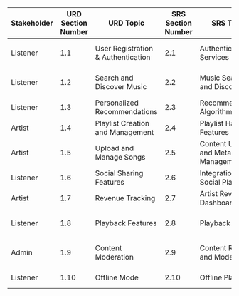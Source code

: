 | Stakeholder | URD Section Number | URD Topic                          | SRS Section Number | SRS Topic                              | Architecture Section | Architecture Topic       | Design Sec Number | Design Topic                | Test Sec Number | Test Topics                       |
| ----------- | ------------------ | ---------------------------------- | ------------------ | -------------------------------------- | -------------------- | ------------------------ | ----------------- | --------------------------- | --------------- | --------------------------------- |
| Listener    | 1.1                | User Registration & Authentication | 2.1                | Authentication Services                | 3.1.1                | Authentication Module    | 4.1.1             | Authentication Flow         | 5.1             | User Login and Registration Tests |
| Listener    | 1.2                | Search and Discover Music          | 2.2                | Music Search and Discovery             | 3.1.2                | Search Module            | 4.1.2             | Search Algorithms           | 5.2             | Search Functionality Tests        |
| Listener    | 1.3                | Personalized Recommendations       | 2.3                | Recommendation Algorithms              | 3.1.3                | Recommendation System    | 4.1.3             | Recommendation Flow         | 5.3             | Recommendation Accuracy Tests     |
| Artist      | 1.4                | Playlist Creation and Management   | 2.4                | Playlist Handling Features             | 3.2.1                | Playlist Module          | 4.2.1             | Playlist Operations         | 5.4             | Playlist CRUD Tests               |
| Artist      | 1.5                | Upload and Manage Songs            | 2.5                | Content Upload and Metadata Management | 3.2.2                | Upload Module            | 4.2.2             | Upload Workflow             | 5.5             | Song Upload Verification Tests    |
| Listener    | 1.6                | Social Sharing Features            | 2.6                | Integration with Social Platforms      | 3.3.1                | Social Media Integration | 4.3.1             | Social Sharing Framework    | 5.6             | Social Media Share Tests          |
| Artist      | 1.7                | Revenue Tracking                   | 2.7                | Artist Revenue Dashboard               | 3.4.1                | Artist Revenue Tracker   | 4.4.1             | Revenue Analytics Design    | 5.7             | Revenue Report Validation         |
| Listener    | 1.8                | Playback Features                  | 2.8                | Playback Engine                        | 3.5.1                | Playback Module          | 4.5.1             | Playback Controls           | 5.8             | Playback Functionality Tests      |
| Admin       | 1.9                | Content Moderation                 | 2.9                | Content Review and Moderation          | 3.6.1                | Moderation Module        | 4.6.1             | Content Moderation Workflow | 5.9             | Content Flagging Tests            |
| Listener    | 1.10               | Offline Mode                       | 2.10               | Offline Playback                       | 3.7.1                | Offline Mode Handler     | 4.7.1             | Offline Sync Mechanism      | 5.10            | Offline Playback Tests            |
